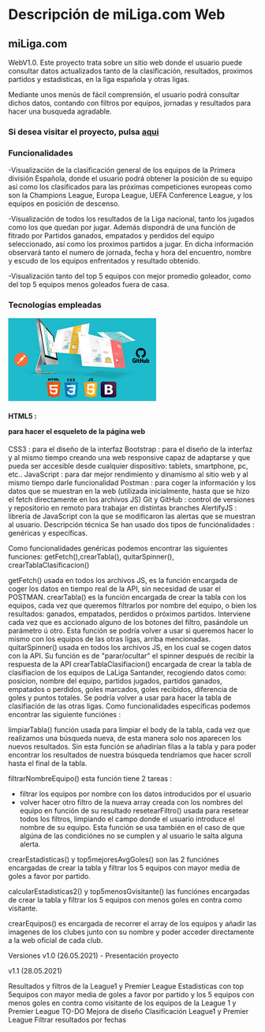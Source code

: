 

<h1>Descripción de miLiga.com Web</h1>
<h2>miLiga.com</h2>
<p>WebV1.0. Este proyecto trata sobre un sitio web donde el usuario puede consultar datos actualizados tanto de la clasificación, resultados, proximos partidos y estadisticas, en la liga española y otras ligas.</p>

<p>Mediante unos menús de fácil comprensión, el usuario podrá consultar dichos datos, contando con filtros por equipos, jornadas y resultados para hacer una busqueda agradable.</p>



<h3>Si desea visitar el proyecto, pulsa <a href="https://miliga.com.netlify.app.">aqui</a></h3>

<h3>Funcionalidades</h3>
<p>-Visualización de la clasificación general de los equipos de la Primera división Española, donde el usuario podrá obtener la posición de su equipo así como los clasificados para las próximas competiciones europeas como son la Champions League, Europa League, UEFA Conference League, y los equipos en posición de descenso.</p> 
<p>-Visualización de todos los resultados de la Liga nacional, tanto los jugados como los que quedan por jugar. Además dispondrá de una función de fitrado por Partidos ganados, empatados y perdidos del equipo seleccionado, así como los proximos partidos a jugar. En dicha información observará tanto el numero de jornada, fecha y hora del encuentro, nombre y escudo de los equipos enfrentados y resultado obtenido.</p>
<p>-Visualización tanto del top 5 equipos con mejor promedio goleador, como del top 5 equipos menos goleados fuera de casa.</p>

<h3>Tecnologías empleadas</h3>
<img src="/images/mix.jpg" alt="Tecnologias">

<h4>HTML5 : <p>para hacer el esqueleto de la página web</p></h4>
CSS3 : para el diseño de la interfaz
Bootstrap : para el diseño de la interfaz y al mismo tiempo creando una web responsive capaz de adaptarse y que pueda ser accesible desde cualquier dispositivo: tablets, smartphone, pc, etc..
JavaScript : para dar mejor rendimiento y dinamismo al sitio web y al mismo tiempo darle funcionalidad
Postman : para coger la información y los datos que se muestran en la web (utilizada inicialmente, hasta que se hizo el fetch directamente en los archivos JS)
Git y GitHub : control de versiones y repositorio en remoto para trabajar en distintas branches
AlertifyJS : librería de JavaScript con la que se modificaron las alertas que se muestran al usuario.
Descripción técnica
Se han usado dos tipos de funciónalidades : genéricas y específicas.

Como funcionalidades genéricas podemos encontrar las siguientes funciones: getFetch(),crearTabla(), quitarSpinner(), crearTablaClasificacion()

getFetch() usada en todos los archivos JS, es la función encargada de coger los datos en tiempo real de la API, sin necesidad de usar el POSTMAN.
crearTabla() es la función encargada de crear la tabla con los equipos, cada vez que queremos filtrarlos por nombre del equipo, o bien los resultados: ganados, empatados, perdidos o próximos partidos. Interviene cada vez que es accionado alguno de los botones del filtro, pasándole un parámetro ú otro. Esta función se podría volver a usar si queremos hacer lo mismo con los equipos de las otras ligas, arriba mencionadas.
quitarSpinner() usada en todos los archivos JS, en los cual se cogen datos con la API. Su función es de "parar/ocultar" el spinner después de recibir la respuesta de la API
crearTablaClasifiacion() encargada de crear la tabla de clasifiacion de los equipos de LaLiga Santander, recogiendo datos como: posicion, nombre del equipo, partidos jugados, partidos ganados, empatados o perdidos, goles marcados, goles recibidos, diferencia de goles y puntos totales. Se podría volver a usar para hacer la tabla de clasifiación de las otras ligas.
Como funcionalidades especificas podemos encontrar las siguiente funciónes :

limpiarTabla() función usada para limpiar el body de la tabla, cada vez que realizamos una búsqueda nueva, de esta manera solo nos aparecen los nuevos resultados. Sin esta función se añadirían filas a la tabla y para poder encontrar los resultados de nuestra búsqueda tendríamos que hacer scroll hasta el final de la tabla.

filtrarNombreEquipo() esta función tiene 2 tareas :

- filtrar los equipos por nombre con los datos introducidos por el usuario
- volver hacer otro filtro de la nueva array creada con los nombres del equipo en función de su resultado
resetearFiltro() usada para resetear todos los filtros, limpiando el campo donde el usuario introduce el nombre de su equipo. Esta función se usa también en el caso de que algúna de las condiciónes no se cumplen y al usuario le salta alguna alerta.

crearEstadisticas() y top5mejoresAvgGoles() son las 2 funciónes encargadas de crear la tabla y filtrar los 5 equipos con mayor media de goles a favor por partido.

calcularEstadisticas2() y top5menosGvisitante() las funciónes encargadas de crear la tabla y filtrar los 5 equipos con menos goles en contra como visitante.

crearEquipos() es encargada de recorrer el array de los equipos y añadir las imagenes de los clubes junto con su nombre y poder acceder directamente a la web oficial de cada club.

Versiones
v1.0 (26.05.2021) - Presentación proyecto

v1.1 (28.05.2021)

Resultados y filtros de la League1 y Premier League
Estadisticas con top 5equipos con mayor media de goles a favor por partido y los 5 equipos con menos goles en contra como visitante de los equipos de la League 1 y Premier League
TO-DO
Mejora de diseño
Clasificación League1 y Premier League
Filtrar resultados por fechas
